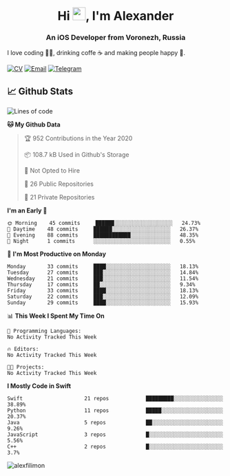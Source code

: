 <h1 align="center">Hi <img src="https://raw.githubusercontent.com/MartinHeinz/MartinHeinz/master/wave.gif" width="30px">, I'm Alexander</h1>
<h3 align="center">An iOS Developer from Voronezh, Russia</h3>

I love coding 👨‍💻, drinking coffe ☕️ and making people happy 🎊.

[![CV](https://img.shields.io/badge/CV-Александр%20Филимонов-14b420)](http://alexfilimon.github.io/)
[![Email](https://img.shields.io/badge/Email-as.filimonov@mail.ru-f39f37)](mailto:as.filimonov@mail.ru)
[![Telegram](https://img.shields.io/badge/Telegram-alexfilimon-1686b1)](https://t.me/alexfilimon)

## 📈 Github Stats

<!--START_SECTION:waka-->
![Lines of code](https://img.shields.io/badge/From%20Hello%20World%20I%27ve%20Written-480061%20lines%20of%20code-blue)

**🐱 My Github Data** 

> 🏆 952 Contributions in the Year 2020
 > 
> 📦 108.7 kB Used in Github's Storage 
 > 
> 🚫 Not Opted to Hire
 > 
> 📜 26 Public Repositories 
 > 
> 🔑 21 Private Repositories  

**I'm an Early 🐤** 

```text
🌞 Morning    45 commits     ██████░░░░░░░░░░░░░░░░░░░   24.73% 
🌆 Daytime    48 commits     ██████░░░░░░░░░░░░░░░░░░░   26.37% 
🌃 Evening    88 commits     ████████████░░░░░░░░░░░░░   48.35% 
🌙 Night      1 commits      ░░░░░░░░░░░░░░░░░░░░░░░░░   0.55%

```
📅 **I'm Most Productive on Monday** 

```text
Monday       33 commits     ████░░░░░░░░░░░░░░░░░░░░░   18.13% 
Tuesday      27 commits     ███░░░░░░░░░░░░░░░░░░░░░░   14.84% 
Wednesday    21 commits     ███░░░░░░░░░░░░░░░░░░░░░░   11.54% 
Thursday     17 commits     ██░░░░░░░░░░░░░░░░░░░░░░░   9.34% 
Friday       33 commits     ████░░░░░░░░░░░░░░░░░░░░░   18.13% 
Saturday     22 commits     ███░░░░░░░░░░░░░░░░░░░░░░   12.09% 
Sunday       29 commits     ████░░░░░░░░░░░░░░░░░░░░░   15.93%

```


📊 **This Week I Spent My Time On** 

```text
💬 Programming Languages: 
No Activity Tracked This Week

🔥 Editors: 
No Activity Tracked This Week

🐱‍💻 Projects: 
No Activity Tracked This Week

```

**I Mostly Code in Swift** 

```text
Swift                    21 repos            █████████░░░░░░░░░░░░░░░░   38.89% 
Python                   11 repos            █████░░░░░░░░░░░░░░░░░░░░   20.37% 
Java                     5 repos             ██░░░░░░░░░░░░░░░░░░░░░░░   9.26% 
JavaScript               3 repos             █░░░░░░░░░░░░░░░░░░░░░░░░   5.56% 
C++                      2 repos             █░░░░░░░░░░░░░░░░░░░░░░░░   3.7%

```



<!--END_SECTION:waka-->

<img align="center" src="https://github-readme-stats.vercel.app/api?username=alexfilimon&show_icons=true" alt="alexfilimon" />
